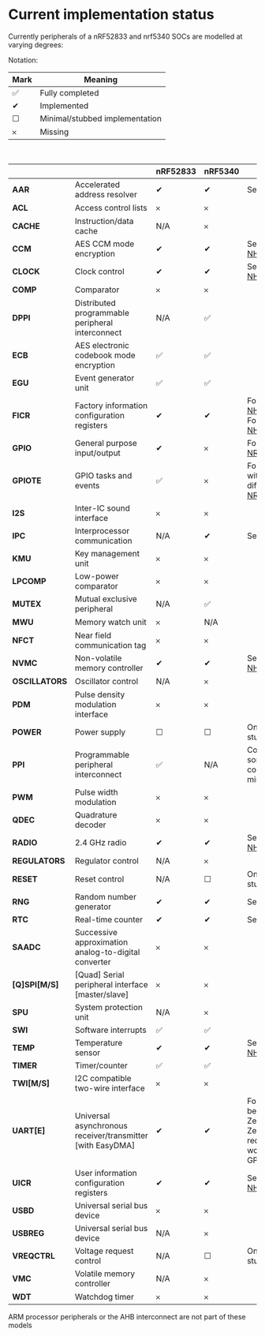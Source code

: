 # Current implementation status

Currently peripherals of a nRF52833 and nrf5340 SOCs are modelled at varying degrees:

Notation:

| Mark | Meaning |
|---|---|
| &#x2705; | Fully completed |
| &#x2714; | Implemented |
| &#x2610; | Minimal/stubbed implementation |
| &#x10102; | Missing |

<br>

|  |  | **nRF52833** | **nRF5340** | Notes |
|---|---|---|---|---|
| **AAR** | Accelerated address resolver | &#x2714; | &#x2714; | See [NHW_AAR.c](../src/HW_models/NHW_AAR.c) |
| **ACL** | Access control lists | &#x10102; | &#x10102; |  |
| **CACHE** | Instruction/data cache | N/A | &#x10102; |  |
| **CCM** | AES CCM mode encryption | &#x2714; | &#x2714; | See [NHW_AES_CCM.c](../src/HW_models/NHW_AES_CCM.c) |
| **CLOCK** | Clock control | &#x2714; | &#x2714; | See [NHW_CLOCK.c](../src/HW_models/NHW_CLOCK.c) |
| **COMP** | Comparator | &#x10102; | &#x10102; |  |
| **DPPI** | Distributed programmable peripheral interconnect | N/A | &#x2705; |  |
| **ECB** | AES electronic codebook mode encryption | &#x2705; | &#x2705; |  |
| **EGU** | Event generator unit | &#x2705; | &#x2705; |  |
| **FICR** | Factory information configuration registers | &#x2714; | &#x2714; | For 52: See [NHW_52_FICR.c](../src/HW_models/NHW_52_FICR.c)<br>For 53: See [NHW_53_FICR.c](../src/HW_models/NHW_53_FICR.c) |
| **GPIO** | General purpose input/output | &#x2714; | &#x10102; | For 52: See [NRF_GPIO.c](../src/HW_models/NRF_GPIO.c) |
| **GPIOTE** | GPIO tasks and events | &#x2705; | &#x10102; | For 52: Complete with very minor differences, see [NRF_GPIOTE.c](../src/HW_models/NRF_GPIOTE.c) |
| **I2S** | Inter-IC sound interface | &#x10102; | &#x10102; |  |
| **IPC** | Interprocessor communication | N/A | &#x2714; | See [NHW_IPC.c](../src/HW_models/NHW_IPC.c) |
| **KMU** | Key management unit | &#x10102; | &#x10102; |  |
| **LPCOMP** | Low-power comparator | &#x10102; | &#x10102; |  |
| **MUTEX** | Mutual exclusive peripheral | N/A | &#x2705; |  |
| **MWU** | Memory watch unit | &#x10102; | N/A |  |
| **NFCT** | Near field communication tag | &#x10102; | &#x10102; |  |
| **NVMC** | Non-volatile memory controller | &#x2714; | &#x2714; | See [NHW_NVMC.c](../src/HW_models/NHW_NVMC.c) |
| **OSCILLATORS** | Oscillator control | N/A | &#x10102; |  |
| **PDM** | Pulse density modulation interface | &#x10102; | &#x10102; |  |
| **POWER** | Power supply | &#x2610; | &#x2610; | Only register stubs |
| **PPI** | Programmable peripheral interconnect | &#x2705; | N/A | Complete but some peripheral connections are missing |
| **PWM** | Pulse width modulation | &#x10102; | &#x10102; |  |
| **QDEC** | Quadrature decoder | &#x10102; | &#x10102; |  |
| **RADIO** | 2.4 GHz radio | &#x2714; | &#x2714; | See [NHW_RADIO.c](../src/HW_models/NHW_RADIO.c) |
| **REGULATORS** | Regulator control | N/A | &#x10102; |  |
| **RESET** | Reset control | N/A | &#x2610; | Only register stubs |
| **RNG** | Random number generator | &#x2714; | &#x2714; | See [NHW_RNG.c](../src/HW_models/NHW_RNG.c) |
| **RTC** | Real-time counter | &#x2714; | &#x2714; | See [NHW_RTC.c](../src/HW_models/NHW_RTC.c) |
| **SAADC** | Successive approximation analog-to-digital converter | &#x10102; | &#x10102; |  |
| **[Q]SPI[M/S]** | [Quad] Serial peripheral interface [master/slave] | &#x10102; | &#x10102; |  |
| **SPU** | System protection unit | N/A | &#x10102; |  |
| **SWI** | Software interrupts | &#x2705; | &#x2705; |  |
| **TEMP** | Temperature sensor | &#x2714; | &#x2714; | See [NHW_TEMP.c](../src/HW_models/NHW_TEMP.c) |
| **TIMER** | Timer/counter | &#x2705; | &#x2705; |  |
| **TWI[M/S]** | I2C compatible two-wire interface | &#x10102; | &#x10102; |  |
| **UART[E]** | Universal asynchronous receiver/transmitter [with EasyDMA] | &#x2714; | &#x2714; | For 53: It cannot be used yet w Zephyr as the Zephyr driver requires a working nRF53 GPIO |
| **UICR** | User information configuration registers | &#x2714; | &#x2714; | See [NHW_NVMC.c](../src/HW_models/NHW_NVMC.c) |
| **USBD** | Universal serial bus device | &#x10102; | &#x10102; |  |
| **USBREG** | Universal serial bus device | N/A | &#x10102; |  |
| **VREQCTRL** | Voltage request control | N/A | &#x2610; | Only register stubs |
| **VMC** | Volatile memory controller | N/A | &#x10102; |  |
| **WDT** | Watchdog timer | &#x10102; | &#x10102; |  |

ARM processor peripherals or the AHB interconnect are not part of these models
